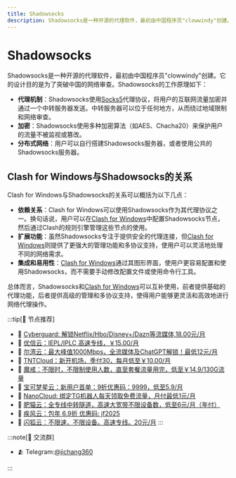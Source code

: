 ```yaml
---
title: Shadowsocks
description: Shadowsocks是一种开源的代理软件，最初由中国程序员"clowwindy"创建。它的设计目的是为了突破中国的网络审查。
---
```


# Shadowsocks

Shadowsocks是一种开源的代理软件，最初由中国程序员"clowwindy"创建。它的设计目的是为了突破中国的网络审查。Shadowsocks的工作原理如下：

- **代理机制**：Shadowsocks使用[Socks5](/wiki/socks5)代理协议，将用户的互联网流量加密并通过一个中转服务器发送。中转服务器可以位于任何地方，从而绕过地域限制和网络审查。
- **加密**：Shadowsocks使用多种加密算法（如AES、Chacha20）来保护用户的流量不被监视或篡改。
- **分布式网络**：用户可以自行搭建Shadowsocks服务器，或者使用公共的Shadowsocks服务器。

## Clash for Windows与Shadowsocks的关系

Clash for Windows与Shadowsocks的关系可以概括为以下几点：

- **依赖关系**：Clash for Windows可以使用Shadowsocks作为其代理协议之一。换句话说，用户可以在[Clash for Windows](/)中配置Shadowsocks节点，然后通过Clash的规则引擎管理这些节点的使用。
- **扩展功能**：虽然Shadowsocks专注于提供安全的代理连接，但[Clash for Windows](/)则提供了更强大的管理功能和多协议支持，使用户可以灵活地处理不同的网络需求。
- **集成和易用性**：[Clash for Windows](/)通过其图形界面，使用户更容易配置和使用Shadowsocks，而不需要手动修改配置文件或使用命令行工具。

总体而言，Shadowsocks和[Clash for Windows](/)可以互补使用，前者提供基础的代理功能，后者提供高级的管理和多协议支持，使得用户能够更灵活和高效地进行网络代理操作。



:::tip[🎉 节点推荐]
- 🚀 [Cyberguard: 解锁Netflix/Hbo/Disney+/Dazn等流媒体,18.00元/月](https://www.cyberguard.best/#/register?code=XsreC0T5)<br>
- 🚀 [优信云：IEPL/IPLC 高速专线，￥15.00/月](https://www.优信云.com/#/register?code=JRtE5uIV)<br>
- 🚀 [尔湾云：最大峰值1000Mbps，全流媒体及ChatGPT解锁！最低12元/月](https://erwan6.net/auth/register?code=BoObCd)<br>
- 🚀 [TNTCloud：新开机场，季付30，每月低至￥10.00/月](https://haibing822.tntvipaff.cc/#/register?code=GtjJVgml)<br>
- 🚀 [魔戒：不限时，不限制使用人数，直至套餐流量用完，低至￥14.9/130G流量](https://mojie.app/#/register?code=sSdtPtLo)<br>
- 🚀 [宝可梦星云：新用户首单：9折优惠码：9999，低至5.9/月 ](https://love.521pokemon.com/register?code=56ERkkxp)<br>
- 🚀 [NanoCloud: 绑定TG机器人每天领取免费流量，月付最低1元/月](https://edu.uodoo.bid/auth/register?code=JMiOQDHf)<br>
- 🚀 [肥猫云：全专线中转隧道，高速大宽带不限设备数，低至6元/月（年付）](https://fchb1188.fcvipaff.cc/register?aff=X1vZd2wf)<br>
- 🚀 [疾风云：包年 6.9折 优惠码: jf2025](https://homes.tr25.cn?code=ReCm)<br>
- 🚀 [闪狐云：不限速，不限设备。高速专线。20元/月](https://inv02.ffaff.cc/register?aff=WQApz2pv)
:::

:::note[💬 交流群]

- 🫂 Telegram:[@jichang360](https://t.me/jichang360)

:::